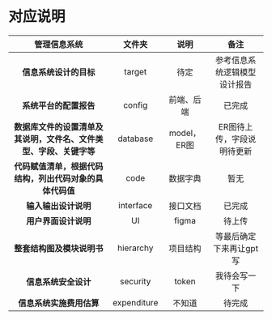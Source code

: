 # 对应说明
|                            管理信息系统                            |   文件夹    |    说明     |             备注             |
| :----------------------------------------------------------------: | :---------: | :---------: | :--------------------------: |
|                       **信息系统设计的目标**                       |   target    |    待定     | 参考信息系统逻辑模型设计报告 |
|                       **系统平台的配置报告**                       |   config    | 前端、后端  |            已完成            |
| **数据库文件的设置清单及其说明，文件名、文件类型、字段、关键字等** |  database   | model，ER图 |  ER图待上传，字段说明待更新  |
|      **代码赋值清单，根据代码结构，列出代码对象的具体代码值**      |    code     |  数据字典   |             暂无             |
|                        **输入输出设计说明**                        |  interface  |  接口文档   |            已完成            |
|                        **用户界面设计说明**                        |     UI      |    figma    |            待上传            |
|                     **整套结构图及模块说明书**                     |  hierarchy  |  项目结构   |   等最后确定下来再让gpt写    |
|                        **信息系统安全设计**                        |  security   |    token    |         我待会写一下         |
|                      **信息系统实施费用估算**                      | expenditure |   不知道    |            待完成            |
